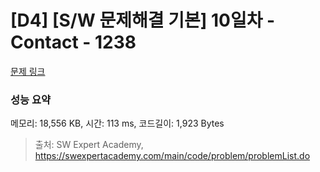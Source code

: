 # [D4] [S/W 문제해결 기본] 10일차 - Contact - 1238 

[문제 링크](https://swexpertacademy.com/main/code/problem/problemDetail.do?contestProbId=AV15B1cKAKwCFAYD) 

### 성능 요약

메모리: 18,556 KB, 시간: 113 ms, 코드길이: 1,923 Bytes



> 출처: SW Expert Academy, https://swexpertacademy.com/main/code/problem/problemList.do